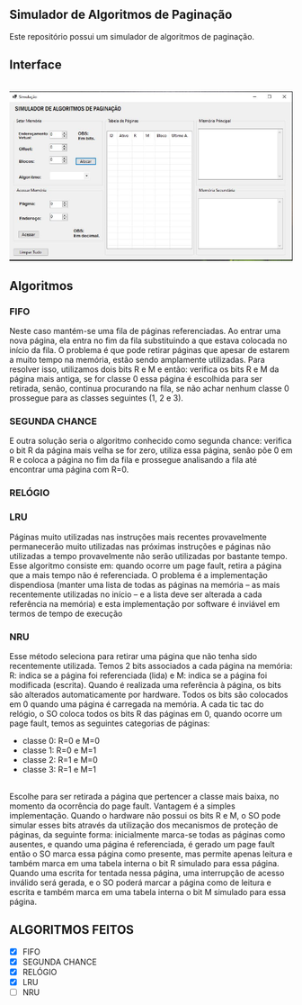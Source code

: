 ## Simulador de Algoritmos de Paginação
Este repositório possui um simulador de algoritmos de paginação.

## Interface <br>
<br><img src="imgs/primeira.JPG" alt="Página Principal"/><br>
## Algoritmos
### FIFO
 Neste caso mantém-se uma fila de páginas referenciadas. Ao entrar uma nova página, ela entra no fim da fila substituindo a que estava colocada no início da fila. O problema é que pode retirar páginas que apesar de estarem a muito tempo na memória, estão sendo amplamente utilizadas. Para resolver isso, utilizamos dois bits R e M e então: verifica os bits R e M da página mais antiga, se for classe 0 essa página é escolhida para ser retirada, senão, continua procurando na fila, se não achar nenhum classe 0 prossegue para as classes seguintes (1, 2 e 3).
### SEGUNDA CHANCE
  E outra solução seria o algoritmo conhecido como segunda chance: verifica o bit R da página mais velha se for zero, utiliza essa página, senão põe 0 em R e coloca a página no fim da fila e prossegue analisando a fila até encontrar uma página com R=0.
### RELÓGIO
  
### LRU
  Páginas muito utilizadas nas instruções mais recentes provavelmente permanecerão muito utilizadas nas próximas instruções e páginas não utilizadas a tempo provavelmente não serão utilizadas por bastante tempo. Esse algoritmo consiste em: quando ocorre um page fault, retira a página que a mais tempo não é referenciada. O problema é a implementação dispendiosa (manter uma lista de todas as páginas na memória – as mais recentemente utilizadas no início – e a lista deve ser alterada a cada referência na memória) e esta implementação por software é inviável em termos de tempo de execução
### NRU
  Esse método seleciona para retirar uma página que não tenha sido recentemente utilizada. Temos 2 bits associados a cada página na memória: R: indica se a página foi referenciada (lida) e M: indica se a página foi modificada (escrita). Quando é realizada uma referência à página, os bits são alterados automaticamente por hardware. Todos os bits são colocados em 0 quando uma página é carregada na memória. A cada tic tac do relógio, o SO coloca todos os bits R das páginas em 0, quando ocorre um page fault, temos as seguintes categorias de páginas:

- classe 0: R=0 e M=0
- classe 1: R=0 e M=1
- classe 2: R=1 e M=0
- classe 3: R=1 e M=1 
<br>
  Escolhe para ser retirada a página que pertencer a classe mais baixa, no momento da ocorrência do page fault. Vantagem é a simples implementação. Quando o hardware não possui os bits R e M, o SO pode simular esses bits através da utilização dos mecanismos de proteção de páginas, da seguinte forma: inicialmente marca-se todas as páginas como ausentes, e quando uma página é referenciada, é gerado um page fault então o SO marca essa página como presente, mas permite apenas leitura e também marca em uma tabela interna o bit R simulado para essa página. Quando uma escrita for tentada nessa página, uma interrupção de acesso inválido será gerada, e o SO poderá marcar a página como de leitura e escrita e também marca em uma tabela interna o bit M simulado para essa página.

## ALGORITMOS FEITOS

- [x] FIFO
- [x] SEGUNDA CHANCE
- [x] RELÓGIO
- [x] LRU
- [ ] NRU
